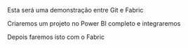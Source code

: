 Esta será uma demonstração entre Git e Fabric

Criaremos um projeto no Power BI completo e integraremos

Depois faremos isto com o Fabric